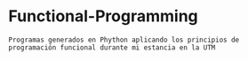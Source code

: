 # Functional-Programming 

    Programas generados en Phython aplicando los principios de programación funcional durante mi estancia en la UTM
